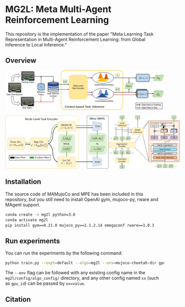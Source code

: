 # MG2L: Meta Multi-Agent Reinforcement Learning

This repository is the implementation of the paper 
"Meta Learning Task Representation in Multi-Agent Reinforcement Learning: 
from Global Inference to Local Inference."


## Overview

[//]: # (In Meta-MARL, the challenge of partial observability hinders efficient task inference based on individual local experiences.)

[//]: # (To address this challenge, we present MG2L,)

[//]: # (a novel algorithm with a Mutual Information &#40;MI&#41; optimization-based Global-to-Local training scheme.)

[//]: # (We introduce a multi-level task encoder to perform global and local inference.)

[//]: # (For global, the MAS learns a centralized global representation)

[//]: # (by maximizing MI between the representation and the task.)

[//]: # (For local inference, we define the conditional MI reduction)

[//]: # (to evaluate the global-to-local information gap.)

[//]: # (Agents learn the local representation by minimizing this reduction to enhance the utilization of global context.)

[//]: # (MG2L scheme can serve as a versatile solution for meta-MARL.)

![The structure of MG2L](assert/mg2l.svg)


<div style="display: flex; justify-content: space-around;">
    <img src="assert/ae.svg" alt="encoder" style="width: 65%;">
    <img src="assert/pia.svg" alt="pia" style="width: 45%;">
</div>


## Installation
The source code of MAMujoCo and MPE has been included in this repository, 
but you still need to install OpenAI gym, mujoco-py, rware and MAgent support.


```bash
conda create -n mg2l python=3.8
conda activate mg2l
pip install gym==0.21.0 mujoco_py==2.1.2.14 omegaconf rware==1.0.3
```



## Run experiments

You can run the experiments by the following command:

```bash
python train.py --expt=default --algo=mg2l --env=mujoco-cheetah-dir gpu_id=0
```
The `--env` flag can be followed with any existing config name in the `mg2l/config/algo_config/` directory, 
and any other config named `xx` (such as `gpu_id`) can be passed by `xx=value`. 


## Citation








